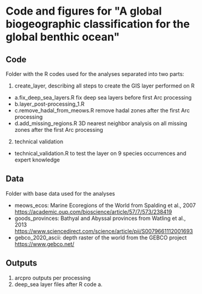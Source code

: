 # Code and figures for "A global biogeographic classification for the global benthic ocean"

## Code
Folder with the R codes used for the analyses separated into two parts:
1. create_layer, describing all steps to create the GIS layer performed on R
- a.fix_deep_sea_layers.R fix deep sea layers before first Arc processing
- b.layer_post-processing_1.R
- c.remove_hadal_from_meows.R remove hadal zones after the first Arc processing
- d.add_missing_regions.R 3D nearest neighbor analysis on all missing zones after the first Arc processing
2. technical validation
- technical_validation.R to test the layer on 9 species occurrences and expert knowledge

## Data
Folder with base data used for the analyses
- meows_ecos: Marine Ecoregions of the World from Spalding et al., 2007 https://academic.oup.com/bioscience/article/57/7/573/238419
- goods_provinces: Bathyal and Abyssal provinces from Watling et al., 2013 https://www.sciencedirect.com/science/article/pii/S0079661112001693
- gebco_2020_ascii: depth raster of the world from the GEBCO project https://www.gebco.net/

## Outputs
1. arcpro outputs per processing
2. deep_sea layer files after R code a.
